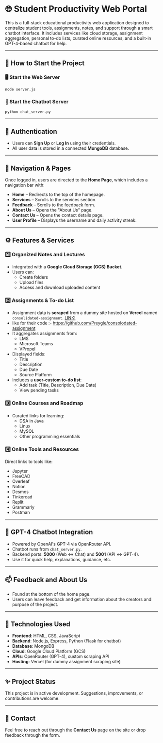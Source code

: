 # 🌐 Student Productivity Web Portal

This is a full-stack educational productivity web application designed to centralize student tools, assignments, notes, and support through a smart chatbot interface. It includes services like cloud storage, assignment aggregation, personal to-do lists, curated online resources, and a built-in GPT-4-based chatbot for help.

---

## 🚀 How to Start the Project

### 🖥️ Start the Web Server
```bash
node server.js
```

### 💬 Start the Chatbot Server
```bash
python chat_server.py
```

---

## 🔐 Authentication

- Users can **Sign Up** or **Log In** using their credentials.
- All user data is stored in a connected **MongoDB** database.

---

## 🧭 Navigation & Pages

Once logged in, users are directed to the **Home Page**, which includes a navigation bar with:

- **Home** – Redirects to the top of the homepage.
- **Services** – Scrolls to the services section.
- **Feedback** – Scrolls to the feedback form.
- **About Us** – Opens the "About Us" page.
- **Contact Us** – Opens the contact details page.
- **User Profile** – Displays the username and daily activity streak.

---

## ⚙️ Features & Services

### 1️⃣ Organized Notes and Lectures

- Integrated with a **Google Cloud Storage (GCS) Bucket**.
- Users can:
  - Create folders
  - Upload files
  - Access and download uploaded content

### 2️⃣ Assignments & To-do List

- Assignment data is **scraped** from a dummy site hosted on **Vercel** named `consolidated-assignment`. [LINK!](https://github.com/Preygle/consolodated-assignment)
- like for their code :- https://github.com/Preygle/consolodated-assignment
- It aggregates assignments from:
  - LMS
  - Microsoft Teams
  - VPropel
- Displayed fields:
  - Title
  - Description
  - Due Date
  - Source Platform
- Includes a **user-custom to-do list**:
  - Add task (Title, Description, Due Date)
  - View pending tasks

### 3️⃣ Online Courses and Roadmap

- Curated links for learning:
  - DSA in Java
  - Linux
  - MySQL
  - Other programming essentials

### 4️⃣ Online Tools and Resources

Direct links to tools like:
- Jupyter
- FreeCAD
- Overleaf
- Notion
- Desmos
- Tinkercad
- Replit
- Grammarly
- Postman

---

## 🤖 GPT-4 Chatbot Integration

- Powered by OpenAI's GPT-4 via OpenRouter API.
- Chatbot runs from `chat_server.py`.
- Backend ports: **5000** (Web ↔️ Chat) and **5001** (API ↔️ GPT-4).
- Use it for quick help, explanations, guidance, etc.

---

## 📫 Feedback and About Us

- Found at the bottom of the home page.
- Users can leave feedback and get information about the creators and purpose of the project.

---

## 📂 Technologies Used

- **Frontend**: HTML, CSS, JavaScript
- **Backend**: Node.js, Express, Python (Flask for chatbot)
- **Database**: MongoDB
- **Cloud**: Google Cloud Platform (GCS)
- **APIs**: OpenRouter (GPT-4), custom scraping API
- **Hosting**: Vercel (for dummy assignment scraping site)

---

## ✨ Project Status

This project is in active development. Suggestions, improvements, or contributions are welcome.

---

## 📧 Contact

Feel free to reach out through the **Contact Us** page on the site or drop feedback through the form.
